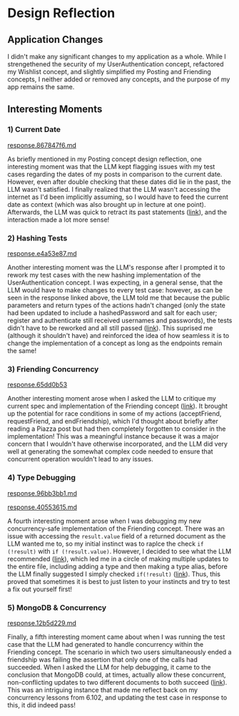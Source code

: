 # Design Reflection

## Application Changes

I didn't make any significant changes to my application as a whole. While I strengethened the security of my UserAuthentication concept, refactored my Wishlist concept, and slightly simplified my Posting and Friending concepts, I neither added or removed any concepts, and the purpose of my app remains the same.

## Interesting Moments

### 1) Current Date

[response.867847f6.md](/context/design/concepts/Posting/PostingConceptPrompts.md/steps/response.867847f6.md)

As briefly mentioned in my Posting concept design reflection, one interesting moment was that the LLM kept flagging issues with my test cases regarding the dates of my posts in comparison to the current date. However, even after double checking that these dates did lie in the past, the LLM wasn't satisfied. I finally realized that the LLM wasn't accessing the internet as I'd been implicitly assuming, so I would have to feed the current date as context (which was also brought up in lecture at one point). Afterwards, the LLM was quick to retract its past statements ([link](/context/design/concepts/Posting/PostingConceptPrompts.md/steps/response.867847f6.md)), and the interaction made a lot more sense!

### 2) Hashing Tests

[response.e4a53e87.md](/context/design/concepts/UserAuthentication/UserAuthenticationConceptPrompts.md/steps/response.e4a53e87.md)

Another interesting moment was the LLM's response after I prompted it to rework my test cases with the new hashing implementation of the UserAuthentication concept. I was expecting, in a general sense, that the LLM would have to make changes to every test case: however, as can be seen in the response linked above, the LLM told me that because the public parameters and return types of the actions hadn't changed (only the state had been updated to include a hashedPassword and salt for each user; register and authenticate still received usernames and passwords), the tests didn't have to be reworked and all still passed ([link](/context/design/concepts/UserAuthentication/UserAuthenticationConceptPrompts.md/steps/response.e4a53e87.md)). This suprised me (although it shouldn't have) and reinforced the idea of how seamless it is to change the implementation of a concept as long as the endpoints remain the same!

### 3) Friending Concurrency

[response.65dd0b53](/context/design/concepts/Friending/FriendingConceptPrompts.md/steps/response.65dd0b53.md)

Another interesting moment arose when I asked the LLM to critique my current spec and implementation of the Friending concept ([link](/context/design/concepts/Friending/FriendingConceptPrompts.md/steps/response.65dd0b53.md)). It brought up the potential for race conditions in some of my actions (acceptFriend, requestFriend, and endFriendship), which I'd thought about briefly after reading a Piazza post but had then completely forgotten to consider in the implementation! This was a meaningful instance because it was a major concern that I wouldn't have otherwise incorporated, and the LLM did very well at generating the somewhat complex code needed to ensure that concurrent operation wouldn't lead to any issues.

### 4) Type Debugging

[response.96bb3bb1.md](/context/design/concepts/Friending/FriendingConceptPrompts.md/steps/response.96bb3bb1.md)

[response.40553615.md](/context/design/concepts/Friending/FriendingConceptPrompts.md/steps/response.40553615.md)

A fourth interesting moment arose when I was debugging my new concurrency-safe implementation of the Friending concept. There was an issue with accessing the `result.value` field of a returned document as the LLM wanted me to, so my initial instinct was to raplce the check `if (!result)` with `if (!result.value)`. However, I decided to see what the LLM recommended ([link](/context/design/concepts/Friending/FriendingConceptPrompts.md/steps/response.96bb3bb1.md)), which led me in a circle of making multiple updates to the entire file, including adding a type and then making a type alias, before the LLM finally suggested I simply checked `if(!result)` ([link](/context/design/concepts/Friending/FriendingConceptPrompts.md/steps/response.40553615.md)). Thus, this proved that sometimes it is best to just listen to your instincts and try to test a fix out yourself first!

### 5) MongoDB & Concurrency

[response.12b5d229.md](/context/design/concepts/Friending/FriendingConceptPrompts.md/steps/response.12b5d229.md)

Finally, a fifth interesting moment came about when I was running the test case that the LLM had generated to handle concurrency within the Friending concept. The scenario in which two users simultaneously ended a friendship was failing the assertion that only one of the calls had succeeded. When I asked the LLM for help debugging, it came to the conclusion that MongoDB could, at times, actually allow these concurrent, non-conflicting updates to two different documents to both succeed ([link](/context/design/concepts/Friending/FriendingConceptPrompts.md/steps/response.12b5d229.md)). This was an intriguing instance that made me reflect back on my concurrency lessons from 6.102, and updating the test case in response to this, it did indeed pass!
